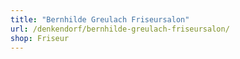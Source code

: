```yaml
---
title: "Bernhilde Greulach Friseursalon"
url: /denkendorf/bernhilde-greulach-friseursalon/
shop: Friseur
---
```


